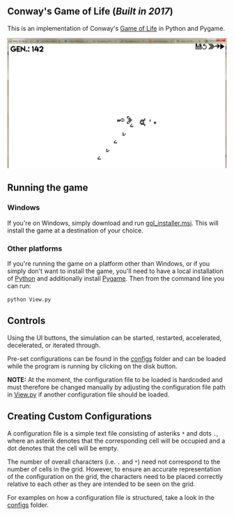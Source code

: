 ## Conway's Game of Life (*Built in 2017*)

This is an implementation of Conway's [Game of Life](https://en.wikipedia.org/wiki/Conway%27s_Game_of_Life) in Python and Pygame.

![alt text](GOL_Sample.png "Screenshot of Life featuring a 'Glider Gun'")


## Running the game
### Windows
If you're on Windows, simply download and run [gol_installer.msi](./gol_installer.msi). This will install the game at a destination of your choice.

### Other platforms
If you're running the game on a platform other than Windows, or if you simply don't want to install the game, you'll need to have a local installation of [Python](https://www.python.org/downloads/) and additionally install [Pygame](https://www.pygame.org/wiki/GettingStarted#Pygame%20Installation). Then from the command line you can run:
```
python View.py
```
## Controls
Using the UI buttons, the simulation can be started, restarted, accelerated, decelerated, or iterated through.

Pre-set configurations can be found in the [configs](./configs) folder and can be loaded while the program is running by clicking on the disk button.

**NOTE:** At the moment, the configuration file to be loaded is hardcoded and must therefore be changed manually by adjusting the configuration file path in [View.py](./View.py) if another configuration file should be loaded. 


## Creating Custom Configurations

A configuration file is a simple text file consisting of asteriks `*` and dots `.`, where an asterik denotes that the corresponding cell will
be occupied and a dot denotes that the cell will be empty. 

The number of overall characters (i.e. `.` and `*`) need not correspond 
to the number of cells in the grid. However, to ensure an accurate representation of the configuration on the grid, the characters need to be
placed correctly relative to each other as they are intended to be seen on the grid.

For examples on how a configuration file is structured, take a look in the [configs](./configs) folder.
